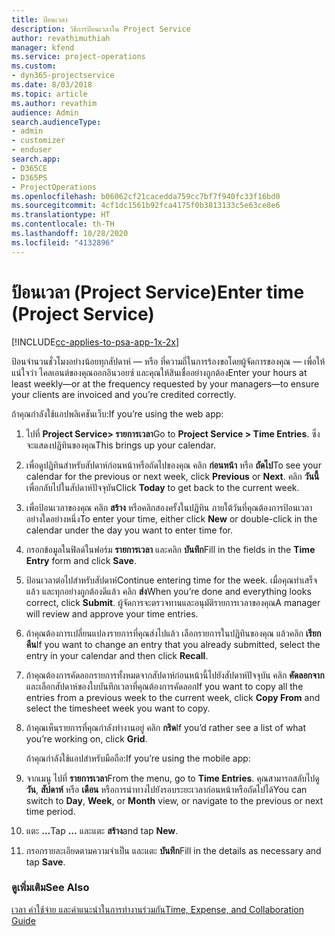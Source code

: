 ```yaml
---
title: ป้อนเวลา
description: วิธีการป้อนเวลาใน Project Service
author: revathimuthiah
manager: kfend
ms.service: project-operations
ms.custom:
- dyn365-projectservice
ms.date: 8/03/2018
ms.topic: article
ms.author: revathim
audience: Admin
search.audienceType:
- admin
- customizer
- enduser
search.app:
- D365CE
- D365PS
- ProjectOperations
ms.openlocfilehash: b06062cf21cacedda759cc7bf7f940fc33f16bd0
ms.sourcegitcommit: 4cf1dc1561b92fca4175f0b3813133c5e63ce8e6
ms.translationtype: HT
ms.contentlocale: th-TH
ms.lasthandoff: 10/28/2020
ms.locfileid: "4132896"
---
```

# <a name="enter-time-project-service"></a><span data-ttu-id="35db2-103">ป้อนเวลา (Project Service)</span><span class="sxs-lookup"><span data-stu-id="35db2-103">Enter time (Project Service)</span></span>

[!INCLUDE[cc-applies-to-psa-app-1x-2x](../includes/cc-applies-to-psa-app-1x-2x.md)]

<span data-ttu-id="35db2-104">ป้อนจำนวนชั่วโมงอย่างน้อยทุกสัปดาห์ — หรือ ที่ความถี่ในการร้องขอโดยผู้จัดการของคุณ — เพื่อให้แน่ใจว่า ไคลเอนต์ของคุณออกอินวอยซ์ และคุณให้สินเชื่ออย่างถูกต้อง</span><span class="sxs-lookup"><span data-stu-id="35db2-104">Enter your hours at least weekly—or at the frequency requested by your managers—to ensure your clients are invoiced and you’re credited correctly.</span></span>  
  
 <span data-ttu-id="35db2-105">ถ้าคุณกำลังใช้แอปพลิเคชันเว็บ:</span><span class="sxs-lookup"><span data-stu-id="35db2-105">If you’re using the web app:</span></span>  
  
1. <span data-ttu-id="35db2-106">ไปที่ **Project Service> รายการเวลา**</span><span class="sxs-lookup"><span data-stu-id="35db2-106">Go to **Project Service > Time Entries**.</span></span> <span data-ttu-id="35db2-107">ซึ่งจะแสดงปฏิทินของคุณ</span><span class="sxs-lookup"><span data-stu-id="35db2-107">This brings up your calendar.</span></span>  
  
2. <span data-ttu-id="35db2-108">เพื่อดูปฏิทินสำหรับสัปดาห์ก่อนหน้าหรือถัดไปของคุณ คลิก **ก่อนหน้า** หรือ **ถัดไป**</span><span class="sxs-lookup"><span data-stu-id="35db2-108">To see your calendar for the previous or next week, click **Previous** or **Next**.</span></span> <span data-ttu-id="35db2-109">คลิก **วันนี้** เพื่อกลับไปในสัปดาห์ปัจจุบัน</span><span class="sxs-lookup"><span data-stu-id="35db2-109">Click **Today** to get back to the current week.</span></span>  
  
3. <span data-ttu-id="35db2-110">เพื่อป้อนเวลาของคุณ คลิก **สร้าง** หรือคลิกสองครั้งในปฏิทิน ภายใต้วันที่คุณต้องการป้อนเวลา อย่างใดอย่างหนึ่ง</span><span class="sxs-lookup"><span data-stu-id="35db2-110">To enter your time, either click **New** or double-click in the calendar under the day you want to enter time for.</span></span>  
  
4. <span data-ttu-id="35db2-111">กรอกข้อมูลในฟิลด์ในฟอร์ม **รายการเวลา** และคลิก **บันทึก**</span><span class="sxs-lookup"><span data-stu-id="35db2-111">Fill in the fields in the **Time Entry** form and click **Save**.</span></span>  
  
5. <span data-ttu-id="35db2-112">ป้อนเวลาต่อไปสำหรับสัปดาห์</span><span class="sxs-lookup"><span data-stu-id="35db2-112">Continue entering time for the week.</span></span> <span data-ttu-id="35db2-113">เมื่อคุณทำเสร็จแล้ว และทุกอย่างถูกต้องดีแล้ว คลิก **ส่ง**</span><span class="sxs-lookup"><span data-stu-id="35db2-113">When you’re done and everything looks correct, click **Submit**.</span></span> <span data-ttu-id="35db2-114">ผู้จัดการจะตรวจทานและอนุมัติรายการเวลาของคุณ</span><span class="sxs-lookup"><span data-stu-id="35db2-114">A manager will review and approve your time entries.</span></span>  
  
6. <span data-ttu-id="35db2-115">ถ้าคุณต้องการเปลี่ยนแปลงรายการที่คุณส่งไปแล้ว เลือกรายการในปฏิทินของคุณ แล้วคลิก **เรียกคืน**</span><span class="sxs-lookup"><span data-stu-id="35db2-115">If you want to change an entry that you already submitted, select the entry in your calendar and then click **Recall**.</span></span>  
  
7. <span data-ttu-id="35db2-116">ถ้าคุณต้องการคัดลอกรายการทั้งหมดจากสัปดาห์ก่อนหน้านี้ไปยังสัปดาห์ปัจจุบัน คลิก **คัดลอกจาก** และเลือกสัปดาห์ของใบบันทึกเวลาที่คุณต้องการคัดลอก</span><span class="sxs-lookup"><span data-stu-id="35db2-116">If you want to copy all the entries from a previous week to the current week, click **Copy From** and select the timesheet week you want to copy.</span></span>  
  
8. <span data-ttu-id="35db2-117">ถ้าคุณเห็นรายการที่คุณกำลังทำงานอยู่ คลิก **กริด**</span><span class="sxs-lookup"><span data-stu-id="35db2-117">If you’d rather see a list of what you’re working on, click **Grid**.</span></span>  
  
   <span data-ttu-id="35db2-118">ถ้าคุณกำลังใช้แอปสำหรับมือถือ:</span><span class="sxs-lookup"><span data-stu-id="35db2-118">If you’re using the mobile app:</span></span>  
  
9. <span data-ttu-id="35db2-119">จากเมนู ไปที่ **รายการเวลา**</span><span class="sxs-lookup"><span data-stu-id="35db2-119">From the menu, go to **Time Entries**.</span></span>     <span data-ttu-id="35db2-120">คุณสามารถสลับไปดู **วัน**, **สัปดาห์** หรือ **เดือน** หรือการนำทางไปยังรอบระยะเวลาก่อนหน้าหรือถัดไปได้</span><span class="sxs-lookup"><span data-stu-id="35db2-120">You can switch to **Day**, **Week**, or **Month** view, or navigate to the previous or next time period.</span></span>  
  
10. <span data-ttu-id="35db2-121">แตะ **…**</span><span class="sxs-lookup"><span data-stu-id="35db2-121">Tap **…**</span></span> <span data-ttu-id="35db2-122">และแตะ **สร้าง**</span><span class="sxs-lookup"><span data-stu-id="35db2-122">and tap **New**.</span></span>  
  
11. <span data-ttu-id="35db2-123">กรอกรายละเอียดตามความจำเป็น และแตะ **บันทึก**</span><span class="sxs-lookup"><span data-stu-id="35db2-123">Fill in the details as necessary and tap **Save**.</span></span>  
  
### <a name="see-also"></a><span data-ttu-id="35db2-124">ดูเพิ่มเติม</span><span class="sxs-lookup"><span data-stu-id="35db2-124">See Also</span></span>  
 [<span data-ttu-id="35db2-125">เวลา ค่าใช้จ่าย และคำแนะนำในการทำงานร่วมกัน</span><span class="sxs-lookup"><span data-stu-id="35db2-125">Time, Expense, and Collaboration Guide</span></span>](../psa/time-expense-collaboration-guide.md)
